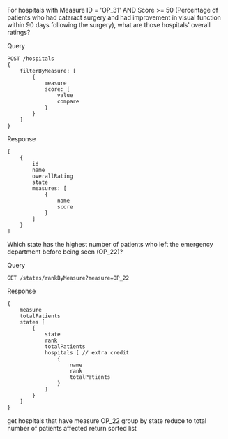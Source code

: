 For hospitals with Measure ID = 'OP_31' AND Score >= 50 (Percentage of patients who had cataract surgery and had improvement in visual function within 90 days following the surgery), what are those hospitals' overall ratings?

Query
```
POST /hospitals
{
    filterByMeasure: [
        {
            measure
            score: {
                value
                compare
            }
        }
    ]
}
```
Response
```
[
    {
        id
        name
        overallRating
        state
        measures: [
            {
                name
                score
            }
        ]
    }
]
```

Which state has the highest number of patients who left the emergency department before being seen (OP_22)?

Query
```
GET /states/rankByMeasure?measure=OP_22
```
Response
```
{
    measure
    totalPatients
    states [
        {
            state
            rank
            totalPatients
            hospitals [ // extra credit
                {
                    name
                    rank
                    totalPatients
                }
            ]
        }
    ]
}
```

get hospitals that have measure OP_22
group by state
reduce to total number of patients affected
return sorted list